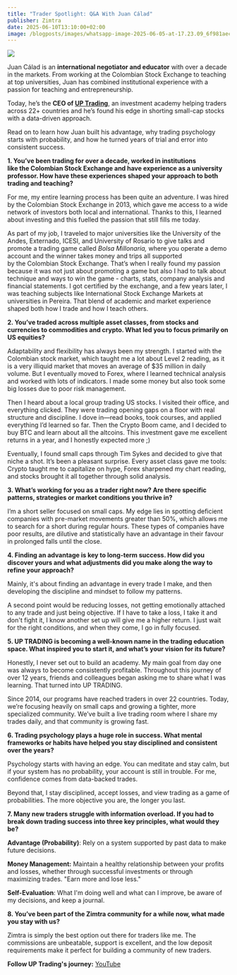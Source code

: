 ```yaml
---
title: "Trader Spotlight: Q&A With Juan Cálad"
publisher: Zimtra
date: 2025-06-10T13:10:00+02:00
image: /blogposts/images/whatsapp-image-2025-06-05-at-17.23.09_6f981aec.jpg
---
```

![](/blogposts/images/whatsapp-image-2025-06-05-at-17.23.09_6f981aec.jpg)

Juan Cálad is an **international negotiator and educator** with over a decade in the markets. From working at the Colombian Stock Exchange to teaching at top universities, Juan has combined institutional experience with a passion for teaching and entrepreneurship.

Today, he’s the **CEO of [UP Trading](https://up-trading.com/)**, an investment academy helping traders across 22+ countries and he’s found his edge in shorting small-cap stocks with a data-driven approach.

Read on to learn how Juan built his advantage, why trading psychology starts with probability, and how he turned years of trial and error into consistent success.

**1. You’ve been trading for over a decade, worked in institutions like the Colombian Stock Exchange and have experience as a university professor. How have these experiences shaped your approach to both trading and teaching?**

For me, my entire learning process has been quite an adventure. I was hired by the Colombian Stock Exchange in 2013, which gave me access to a wide network of investors both local and international. Thanks to this, I learned about investing and this fuelled the passion that still fills me today.

As part of my job, I traveled to major universities like the University of the Andes, Externado, ICESI, and University of Rosario to give talks and promote a trading game called *Bolsa Millonaria,* where you operate a demo account and the winner takes money and trips all supported by the Colombian Stock Exchange. That’s when I really found my passion because it was not just about promoting a game but also I had to talk about technique and ways to win the game - charts, stats, company analysis and financial statements. I got certified by the exchange, and a few years later, I was teaching subjects like International Stock Exchange Markets at universities in Pereira. That blend of academic and market experience shaped both how I trade and how I teach others.

**2. You’ve traded across multiple asset classes, from stocks and currencies to commodities and crypto. What led you to focus primarily on US equities?**

Adaptability and flexibility has always been my strength. I started with the Colombian stock market, which taught me a lot about Level 2 reading, as it is a very illiquid market that moves an average of $35 million in daily volume. But I eventually moved to Forex, where I learned technical analysis and worked with lots of indicators. I made some money but also took some big losses due to poor risk management.

Then I heard about a local group trading US stocks. I visited their office, and everything clicked. They were trading opening gaps on a floor with real structure and discipline. I dove in—read books, took courses, and applied everything I’d learned so far. Then the Crypto Boom came, and I decided to buy BTC and learn about all the altcoins. This investment gave me excellent returns in a year, and I honestly expected more ;)

Eventually, I found small caps through Tim Sykes and decided to give that niche a shot. It’s been a pleasant surprise. Every asset class gave me tools: Crypto taught me to capitalize on hype, Forex sharpened my chart reading, and stocks brought it all together through solid analysis.

**3. What’s working for you as a trader right now? Are there specific patterns, strategies or market conditions you thrive in?**

I’m a short seller focused on small caps. My edge lies in spotting deficient companies with pre-market movements greater than 50%, which allows me to search for a short during regular hours. These types of companies have poor results, are dilutive and statistically have an advantage in their favour in prolonged falls until the close.

**4. Finding an advantage is key to long-term success. How did you discover yours and what adjustments did you make along the way to refine your approach?**

Mainly, it's about finding an advantage in every trade I make, and then developing the discipline and mindset to follow my patterns.

A second point would be reducing losses, not getting emotionally attached to any trade and just being objective. If I have to take a loss, I take it and don't fight it, I know another set up will give me a higher return.  I just wait for the right conditions, and when they come, I go in fully focused.

**5. UP TRADING is becoming a well-known name in the trading education space. What inspired you to start it, and what’s your vision for its future?**

Honestly, I never set out to build an academy. My main goal from day one was always to become consistently profitable. Throughout this journey of over 12 years, friends and colleagues began asking me to share what I was learning. That turned into UP TRADING. 

Since 2014, our programs have reached traders in over 22 countries. Today, we’re focusing heavily on small caps and growing a tighter, more specialized community. We’ve built a live trading room where I share my trades daily, and that community is growing fast.

**6. Trading psychology plays a huge role in success. What mental frameworks or habits have helped you stay disciplined and consistent over the years?**

Psychology starts with having an edge. You can meditate and stay calm, but if your system has no probability, your account is still in trouble. For me, confidence comes from data-backed trades.

Beyond that, I stay disciplined, accept losses, and view trading as a game of probabilities. The more objective you are, the longer you last.

**7. Many new traders struggle with information overload. If you had to break down trading success into three key principles, what would they be?**

**Advantage (Probability)**: Rely on a system supported by past data to make future decisions.

**Money Management:** Maintain a healthy relationship between your profits and losses, whether through successful investments or through maximizing trades. "Earn more and lose less."

**Self-Evaluation**: What I'm doing well and what can I improve, be aware of my decisions, and keep a journal.

**8. You’ve been part of the Zimtra community for a while now, what made you stay with us?**

Zimtra is simply the best option out there for traders like me. The commissions are unbeatable, support is excellent, and the low deposit requirements make it perfect for building a community of new traders.

**Follow UP Trading's journey:** [YouTube](http://www.youtube.com/@UPTrading) [](https://x.com/agarciacapelo)
